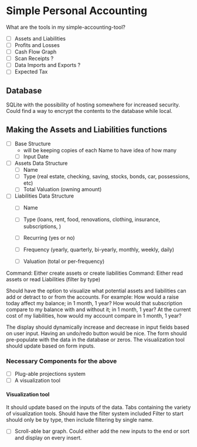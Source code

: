 # Simple Personal Accounting

What are the tools in my simple-accounting-tool?

- [ ] Assets and Liabilities
- [ ] Profits and Losses
- [ ] Cash Flow Graph
- [ ] Scan Receipts ?
- [ ] Data Imports and Exports ?
- [ ] Expected Tax

## Database

SQLite with the possibility of hosting somewhere for increased security. Could find a way to encrypt the contents to the database while local.

## Making the Assets and Liabilities functions

- [ ] Base Structure
  * will be keeping copies of each Name to have idea of how many 
  - [ ] Input Date 

- [ ] Assets Data Structure
  - [ ] Name
  - [ ] Type (real estate, checking, saving, stocks, bonds, car, possessions, etc)
  - [ ] Total Valuation (owning amount)

- [ ] Liabilities Data Structure
  - [ ] Name
  - [ ] Type (loans, rent, food, renovations, clothing, insurance, subscriptions, )
  - [ ] Recurring (yes or no)
  - [ ] Frequency (yearly, quarterly, bi-yearly, monthly, weekly, daily)
  - [ ] Valuation (total or  per-frequency)


Command: Either create assets or create liabilities 
Command: Either read assets or read Liabilities (filter by type)

Should have the option to visualize what potential assets and liabilities can add or detract to or from the accounts. For example: How would a raise today affect my balance; in 1 month, 1 year? How would that subscription compare to my balance with and without it; in 1 month, 1 year? At the current cost of my liabilities, how would my account compare in 1 month, 1 year?

The display should dynamically increase and decrease in input fields based on user input. Having an undo/redo button would be nice. The form should pre-populate with the data in the database or zeros. The visualization tool should update based on form inputs.
### Necessary Components for the above
- [ ] Plug-able projections system
- [ ] A visualization tool

#### Visualization tool
It should update based on the inputs of the data. Tabs containing the variety of visualization tools. Should have the filter system included Filter to start should only be by type, then include filtering by single name. 
- [ ] Scroll-able bar graph. Could either add the new inputs to the end or sort and display on every insert.